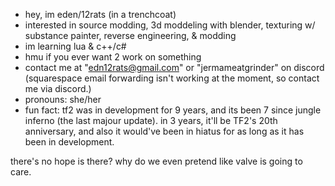 - hey, im eden/12rats (in a trenchcoat)
- interested in source modding, 3d moddeling with blender, texturing w/ substance painter, reverse engineering, & modding
- im learning lua & c++/c#
- hmu if you ever want 2 work on something
- contact me at "edn12rats@gmail.com" or "jermameatgrinder" on discord (squarespace email forwarding isn't working at the moment, so contact me via discord.)
- pronouns: she/her
- fun fact: tf2 was in development for 9 years, and its been 7 since jungle inferno (the last majour update). in 3 years, it'll be TF2's 20th anniversary, and also it would've been in hiatus for as long as it has been in development.

there's no hope is there? why do we even pretend like valve is going to care.
